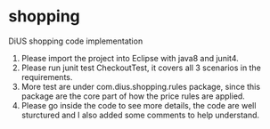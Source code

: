# shopping
DiUS shopping code implementation

1. Please import the project into Eclipse with java8 and junit4.
2. Please run junit test CheckoutTest, it covers all 3 scenarios in the requirements.
3. More test are under com.dius.shopping.rules package, since this package are the core part of how the price rules are applied.
3. Please go inside the code to see more details, the code are well sturctured and I also added some comments to help understand.
